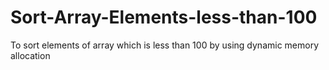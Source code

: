 # Sort-Array-Elements-less-than-100
To sort elements of array which is less than 100 by using dynamic memory allocation
